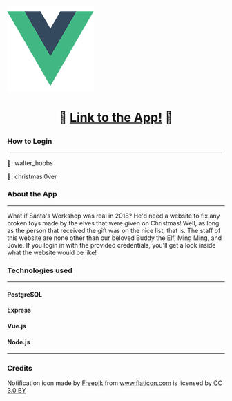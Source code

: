 ![Santa's Workshop](/src/assets/logo.png)
<h1><p align="center">🎄 <b><a href="http://santasworkshop.herokuapp.com">Link to the App!</a></b> 🎄</p></h1>
 
 ### How to Login
 ----------------
 
👤: walter_hobbs

🔑: christmasl0ver

### About the App
-----------------

What if Santa's Workshop was real in 2018? He'd need a website to fix any broken toys made by the elves that were given on Christmas! Well, as long as the person that received the gift was on the nice list, that is. The staff of this website are none other than our beloved Buddy the Elf, Ming Ming, and Jovie. If you login in with the provided credentials, you'll get a look inside what the website would be like!

### Technologies used
---------------------

#### PostgreSQL
#### Express
#### Vue.js
#### Node.js

----------------
### Credits


Notification icon made by <a href="https://www.freepik.com/" title="Freepik">Freepik</a> from <a href="https://www.flaticon.com/" 			    title="Flaticon">www.flaticon.com</a> is licensed by <a href="http://creativecommons.org/licenses/by/3.0/" 			    title="Creative Commons BY 3.0" target="_blank">CC 3.0 BY</a>
